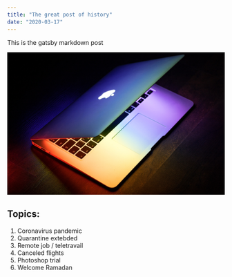 ```yaml
---
title: "The great post of history"
date: "2020-03-17"
---
```


This is the gatsby markdown post

![Laptop](./laptop2.jpg)

## Topics:

1. Coronavirus pandemic
2. Quarantine extebded
3. Remote job / teletravail
4. Canceled flights
5. Photoshop trial
6. Welcome Ramadan

